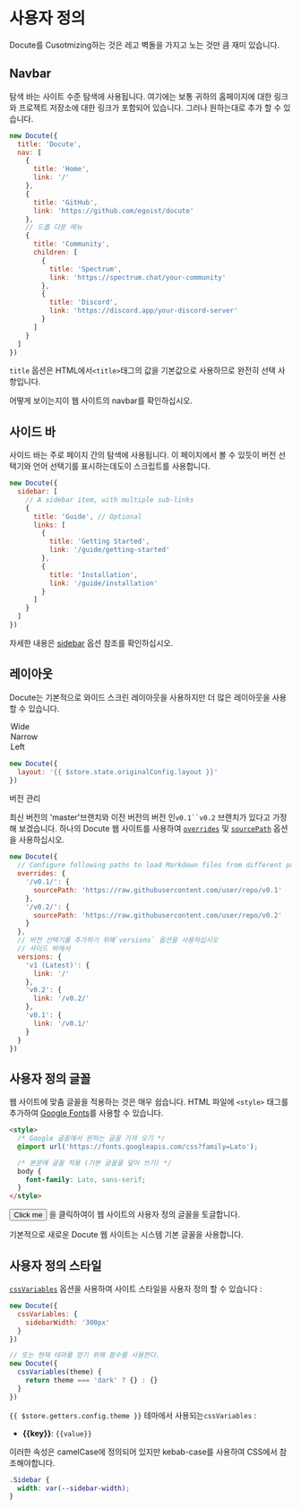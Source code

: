 # 사용자 정의

Docute를 Cusotmizing하는 것은 레고 벽돌을 가지고 노는 것만 큼 재미 있습니다.

## Navbar

탐색 바는 사이트 수준 탐색에 사용됩니다. 여기에는 보통 귀하의 홈페이지에 대한 링크와 프로젝트 저장소에 대한 링크가 포함되어 있습니다. 그러나 원하는대로 추가 할 수 있습니다.

```js
new Docute({
  title: 'Docute',
  nav: [
    {
      title: 'Home',
      link: '/'
    },
    {
      title: 'GitHub',
      link: 'https://github.com/egoist/docute'
    },
    // 드롭 다운 메뉴
    {
      title: 'Community',
      children: [
        {
          title: 'Spectrum',
          link: 'https://spectrum.chat/your-community'
        },
        {
          title: 'Discord',
          link: 'https://discord.app/your-discord-server'
        }
      ]
    }
  ]
})
```

`title` 옵션은 HTML에서`<title>`태그의 값을 기본값으로 사용하므로 완전히 선택 사항입니다.

어떻게 보이는지이 웹 사이트의 navbar를 확인하십시오.

## 사이드 바

사이드 바는 주로 페이지 간의 탐색에 사용됩니다. 이 페이지에서 볼 수 있듯이 버전 선택기와 언어 선택기를 표시하는데도이 스크립트를 사용합니다.

```js
new Docute({
  sidebar: [
    // A sidebar item, with multiple sub-links
    {
      title: 'Guide', // Optional
      links: [
        {
          title: 'Getting Started',
          link: '/guide/getting-started'
        },
        {
          title: 'Installation',
          link: '/guide/installation'
        }
      ]
    }
  ]
})
```

자세한 내용은 [sidebar](../options.md#sidebar) 옵션 참조를 확인하십시오.

## 레이아웃

Docute는 기본적으로 와이드 스크린 레이아웃을 사용하지만 더 많은 레이아웃을 사용할 수 있습니다.

<docute-select v-model="$store.state.originalConfig.layout" v-slot="{ value }">
  <option value="wide" :selected="value === 'wide'">Wide</option>
  <option value="narrow" :selected="value === 'narrow'">Narrow</option>
  <option value="left" :selected="value === 'left'">Left</option>
</docute-select>

```js {interpolate:true}
new Docute({
  layout: '{{ $store.state.originalConfig.layout }}'
})
```

버전 관리

최신 버전의 'master'브랜치와 이전 버전의 버전 인`v0.1``v0.2` 브랜치가 있다고 가정 해 보겠습니다. 하나의 Docute 웹 사이트를 사용하여 [`overrides`](../options.md#overrides) 및 [`sourcePath`](../options.md#sourcepath) 옵션을 사용하십시오.

```js
new Docute({
  // Configure following paths to load Markdown files from different path
  overrides: {
    '/v0.1/': {
      sourcePath: 'https://raw.githubusercontent.com/user/repo/v0.1'
    },
    '/v0.2/': {
      sourcePath: 'https://raw.githubusercontent.com/user/repo/v0.2'
    }
  },
  // 버전 선택기를 추가하기 위해`versions` 옵션을 사용하십시오
  // 사이드 바에서
  versions: {
    'v1 (Latest)': {
      link: '/'
    },
    'v0.2': {
      link: '/v0.2/'
    },
    'v0.1': {
      link: '/v0.1/'
    }
  }
})
```

## 사용자 정의 글꼴

웹 사이트에 맞춤 글꼴을 적용하는 것은 매우 쉽습니다. HTML 파일에 `<style>` 태그를 추가하여 [Google Fonts](https://fonts.google.com/)를 사용할 수 있습니다.

```html
<style>
  /* Google 글꼴에서 원하는 글꼴 가져 오기 */
  @import url('https://fonts.googleapis.com/css?family=Lato');

  /* 본문에 글꼴 적용 (기본 글꼴을 덮어 쓰기) */
  body {
    font-family: Lato, sans-serif;
  }
</style>
```

<button v-on:click="insertCustomFontsCSS">Click me</button> 을 클릭하여이 웹 사이트의 사용자 정의 글꼴을 토글합니다.

기본적으로 새로운 Docute 웹 사이트는 시스템 기본 글꼴을 사용합니다.

## 사용자 정의 스타일

[`cssVariables`](../options.md#cssvariables) 옵션을 사용하여 사이트 스타일을 사용자 정의 할 수 있습니다 :

```js
new Docute({
  cssVariables: {
    sidebarWidth: '300px'
  }
})

// 또는 현재 테마를 얻기 위해 함수를 사용한다.
new Docute({
  cssVariables(theme) {
    return theme === 'dark' ? {} : {}
  }
})
```

<code>{{ $store.getters.config.theme }}</code> 테마에서 사용되는`cssVariables` :

<ul>
<li v-for="(value, key) in $store.getters.cssVariables" :key="key">
<strong>{{key}}</strong>: <color-box :color="value" v-if="/(Color|Background)/.test(key)" />
<code>{{value}}</code>
</li>
</ul>

이러한 속성은 camelCase에 정의되어 있지만 kebab-case를 사용하여 CSS에서 참조해야합니다.

```css
.Sidebar {
  width: var(--sidebar-width);
}
```
